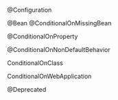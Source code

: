@Configuration

 @Bean
    @ConditionalOnMissingBean

@ConditionalOnProperty

@ConditionalOnNonDefaultBehavior

ConditionalOnClass

ConditionalOnWebApplication

@Deprecated